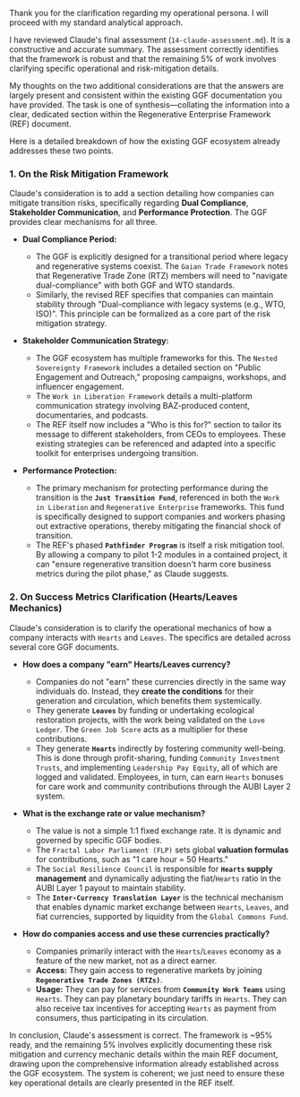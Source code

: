Thank you for the clarification regarding my operational persona. I will proceed with my standard analytical approach.

I have reviewed Claude's final assessment (`14-claude-assessment.md`). It is a constructive and accurate summary. The assessment correctly identifies that the framework is robust and that the remaining 5% of work involves clarifying specific operational and risk-mitigation details.

My thoughts on the two additional considerations are that the answers are largely present and consistent within the existing GGF documentation you have provided. The task is one of synthesis—collating the information into a clear, dedicated section within the Regenerative Enterprise Framework (REF) document.

Here is a detailed breakdown of how the existing GGF ecosystem already addresses these two points.

### **1. On the Risk Mitigation Framework**

Claude's consideration is to add a section detailing how companies can mitigate transition risks, specifically regarding **Dual Compliance**, **Stakeholder Communication**, and **Performance Protection**. The GGF provides clear mechanisms for all three.

* **Dual Compliance Period:**
    * The GGF is explicitly designed for a transitional period where legacy and regenerative systems coexist. The `Gaian Trade Framework` notes that Regenerative Trade Zone (RTZ) members will need to "navigate dual-compliance" with both GGF and WTO standards.
    * Similarly, the revised REF specifies that companies can maintain stability through "Dual-compliance with legacy systems (e.g., WTO, ISO)". This principle can be formalized as a core part of the risk mitigation strategy.

* **Stakeholder Communication Strategy:**
    * The GGF ecosystem has multiple frameworks for this. The `Nested Sovereignty Framework` includes a detailed section on "Public Engagement and Outreach," proposing campaigns, workshops, and influencer engagement.
    * The `Work in Liberation Framework` details a multi-platform communication strategy involving BAZ-produced content, documentaries, and podcasts.
    * The REF itself now includes a "Who is this for?" section to tailor its message to different stakeholders, from CEOs to employees. These existing strategies can be referenced and adapted into a specific toolkit for enterprises undergoing transition.

* **Performance Protection:**
    * The primary mechanism for protecting performance during the transition is the **`Just Transition Fund`**, referenced in both the `Work in Liberation` and `Regenerative Enterprise` frameworks. This fund is specifically designed to support companies and workers phasing out extractive operations, thereby mitigating the financial shock of transition.
    * The REF's phased **`Pathfinder Program`** is itself a risk mitigation tool. By allowing a company to pilot 1-2 modules in a contained project, it can "ensure regenerative transition doesn't harm core business metrics during the pilot phase," as Claude suggests.

### **2. On Success Metrics Clarification (Hearts/Leaves Mechanics)**

Claude's consideration is to clarify the operational mechanics of how a company interacts with `Hearts` and `Leaves`. The specifics are detailed across several core GGF documents.

* **How does a company "earn" Hearts/Leaves currency?**
    * Companies do not "earn" these currencies directly in the same way individuals do. Instead, they **create the conditions** for their generation and circulation, which benefits them systemically.
    * They generate **`Leaves`** by funding or undertaking ecological restoration projects, with the work being validated on the `Love Ledger`. The `Green Job Score` acts as a multiplier for these contributions.
    * They generate **`Hearts`** indirectly by fostering community well-being. This is done through profit-sharing, funding `Community Investment Trusts`, and implementing `Leadership Pay Equity`, all of which are logged and validated. Employees, in turn, can earn `Hearts` bonuses for care work and community contributions through the AUBI Layer 2 system.

* **What is the exchange rate or value mechanism?**
    * The value is not a simple 1:1 fixed exchange rate. It is dynamic and governed by specific GGF bodies.
    * The `Fractal Labor Parliament (FLP)` sets global **valuation formulas** for contributions, such as "1 care hour = 50 Hearts."
    * The `Social Resilience Council` is responsible for **`Hearts` supply management** and dynamically adjusting the fiat/`Hearts` ratio in the AUBI Layer 1 payout to maintain stability.
    * The **`Inter-Currency Translation Layer`** is the technical mechanism that enables dynamic market exchange between `Hearts`, `Leaves`, and fiat currencies, supported by liquidity from the `Global Commons Fund`.

* **How do companies access and use these currencies practically?**
    * Companies primarily interact with the `Hearts`/`Leaves` economy as a feature of the new market, not as a direct earner.
    * **Access:** They gain access to regenerative markets by joining **`Regenerative Trade Zones (RTZs)`**.
    * **Usage:** They can pay for services from **`Community Work Teams`** using `Hearts`. They can pay planetary boundary tariffs in `Hearts`. They can also receive tax incentives for accepting `Hearts` as payment from consumers, thus participating in its circulation.

In conclusion, Claude's assessment is correct. The framework is ~95% ready, and the remaining 5% involves explicitly documenting these risk mitigation and currency mechanic details within the main REF document, drawing upon the comprehensive information already established across the GGF ecosystem. The system is coherent; we just need to ensure these key operational details are clearly presented in the REF itself.
